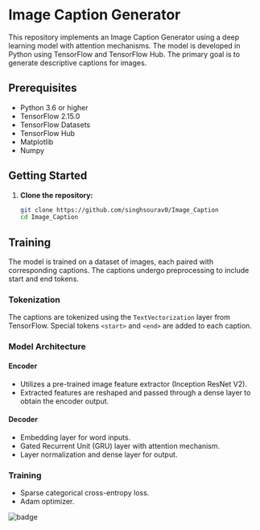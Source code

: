 # Image Caption Generator

This repository implements an Image Caption Generator using a deep learning model with attention mechanisms. The model is developed in Python using TensorFlow and TensorFlow Hub. The primary goal is to generate descriptive captions for images.

## Prerequisites

- Python 3.6 or higher
- TensorFlow 2.15.0
- TensorFlow Datasets
- TensorFlow Hub
- Matplotlib
- Numpy

## Getting Started

1. **Clone the repository:**

   ```bash
   git clone https://github.com/singhsourav0/Image_Caption
   cd Image_Caption
## Training

The model is trained on a dataset of images, each paired with corresponding captions. The captions undergo preprocessing to include start and end tokens.

### Tokenization

The captions are tokenized using the `TextVectorization` layer from TensorFlow. Special tokens `<start>` and `<end>` are added to each caption.

### Model Architecture

#### Encoder

- Utilizes a pre-trained image feature extractor (Inception ResNet V2).
- Extracted features are reshaped and passed through a dense layer to obtain the encoder output.

#### Decoder

- Embedding layer for word inputs.
- Gated Recurrent Unit (GRU) layer with attention mechanism.
- Layer normalization and dense layer for output.

### Training

- Sparse categorical cross-entropy loss.
- Adam optimizer.


![badge](<https://miro.medium.com/v2/resize:fit:700/format:webp/1*ENx4JZhq_9rwN2gYsuvHAQ.png>)

